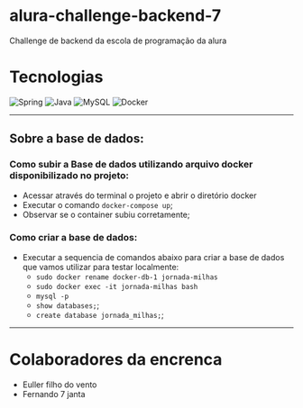 # alura-challenge-backend-7
Challenge de backend da escola de programação da alura

# Tecnologias
![Spring](https://img.shields.io/badge/spring-%236DB33F.svg?style=for-the-badge&logo=spring&logoColor=white)
![Java](https://img.shields.io/badge/java-%23ED8B00.svg?style=for-the-badge&logo=openjdk&logoColor=white)
![MySQL](https://img.shields.io/badge/mysql-4479A1.svg?style=for-the-badge&logo=mysql&logoColor=white)
![Docker](https://img.shields.io/badge/docker-%230db7ed.svg?style=for-the-badge&logo=docker&logoColor=white)

---------------
## Sobre a base de dados:

### Como subir a Base de dados utilizando arquivo docker disponibilizado no projeto:
  - Acessar através do terminal o projeto e abrir o diretório docker
  - Executar o comando `docker-compose up`;
  - Observar se o container subiu corretamente;

### Como criar a base de dados:
- Executar a sequencia de comandos abaixo para criar a base de dados que vamos utilizar para testar localmente:
  - `sudo docker rename docker-db-1 jornada-milhas`
  - `sudo docker exec -it jornada-milhas bash`
  - `mysql -p`
  - `show databases;`;
  - `create database jornada_milhas;`;
------
# Colaboradores da encrenca
- Euller filho do vento
- Fernando 7 janta